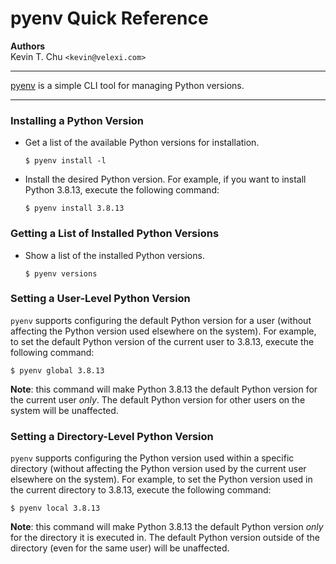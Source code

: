 pyenv Quick Reference
=====================

__Authors__  
Kevin T. Chu `<kevin@velexi.com>`

-------------------------------------------------------------------------------

[pyenv][pyenv] is a simple CLI tool for managing Python versions.

-------------------------------------------------------------------------------

### Installing a Python Version

* Get a list of the available Python versions for installation.

  ```shell
  $ pyenv install -l
  ```

* Install the desired Python version. For example, if you want to install
  Python 3.8.13, execute the following command:

  ```shell
  $ pyenv install 3.8.13
  ```

### Getting a List of Installed Python Versions

* Show a list of the installed Python versions.

  ```shell
  $ pyenv versions
  ```

### Setting a User-Level Python Version

`pyenv` supports configuring the default Python version for a user (without
affecting the Python version used elsewhere on the system). For example, to
set the default Python version of the current user to 3.8.13, execute the
following command:

```shell
$ pyenv global 3.8.13
```

__Note__: this command will make Python 3.8.13 the default Python version
for the current user _only_. The default Python version for other users on the
system will be unaffected.

### Setting a Directory-Level Python Version

`pyenv` supports configuring the Python version used within a specific
directory (without affecting the Python version used by the current user
elsewhere on the system). For example, to set the Python version used in the
current directory to 3.8.13, execute the following command:

```shell
$ pyenv local 3.8.13
```

__Note__: this command will make Python 3.8.13 the default Python version
_only_ for the directory it is executed in. The default Python version outside
of the directory (even for the same user) will be unaffected.

[-----------------------------EXTERNAL LINKS-----------------------------]: #

[pyenv]: https://github.com/pyenv/pyenv
